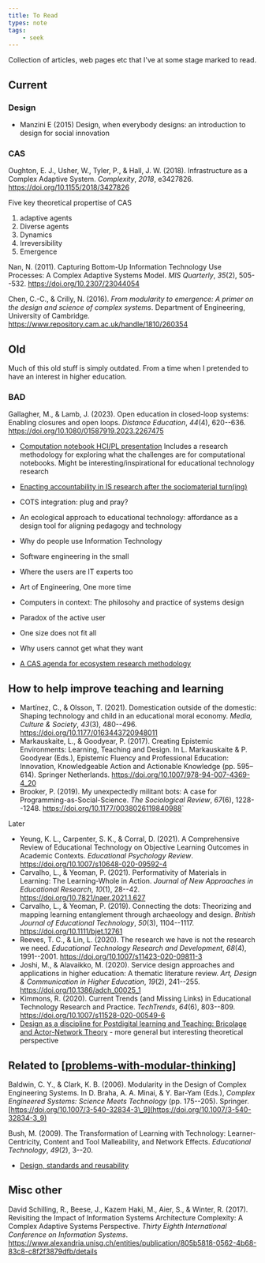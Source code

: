 ```yaml
---
title: To Read
types: note
tags:
    - seek
---
```




Collection of articles, web pages etc that I've at some stage marked to read.

## Current

### Design

- Manzini E (2015) Design, when everybody designs: an introduction to design for social innovation

### CAS

Oughton, E. J., Usher, W., Tyler, P., & Hall, J. W. (2018). Infrastructure as a Complex Adaptive System. *Complexity*, *2018*, e3427826. <https://doi.org/10.1155/2018/3427826>

  Five key theoretical propertise of CAS
  1. adaptive agents
  2. Diverse agents
  3. Dynamics
  4. Irreversibility
  5. Emergence

Nan, N. (2011). Capturing Bottom-Up Information Technology Use Processes: A Complex Adaptive Systems Model. *MIS Quarterly*, *35*(2), 505--532. <https://doi.org/10.2307/23044054>

Chen, C.-C., & Crilly, N. (2016). *From modularity to emergence: A primer on the design and science of complex systems*. Department of Engineering, University of Cambridge. <https://www.repository.cam.ac.uk/handle/1810/260354>


## Old

Much of this old stuff is simply outdated. From a time when I pretended to have an interest in higher education.

### BAD

Gallagher, M., & Lamb, J. (2023). Open education in closed-loop systems: Enabling closures and open loops. *Distance Education*, *44*(4), 620--636. <https://doi.org/10.1080/01587919.2023.2267475>

- [Computation notebook HCI/PL presentation](https://onedrive.live.com/view.aspx?resid=23A98B32CC5D3F92!164971&ithint=file%2cpptx&authkey=!AEJf_FUrs2QcomQ)
  Includes a research methodology for exploring what the challenges are for computational notebooks. Might be interesting/inspirational for educational technology research
- [Enacting accountability in IS research after the sociomaterial turn(ing)](https://aisel.aisnet.org/jais/vol21/iss4/10/) 
- COTS integration: plug and pray?
- An ecological approach to educational technology: affordance as a design tool for aligning pedagogy and technology
- Why do people use Information Technology
- Software engineering in the small
- Where the users are IT experts too
- Art of Engineering, One more time
- Computers in context: The philosohy and practice of systems design
- Paradox of the active user
- One size does not fit all
- Why users cannot get what they want

- [A CAS agenda for ecosystem research methodology](https://www-sciencedirect-com.libraryproxy.griffith.edu.au/science/article/pii/S0040162519305505)

## How to help improve teaching and learning

- Martínez, C., & Olsson, T. (2021). Domestication outside of the domestic: Shaping technology and child in an educational moral economy. *Media, Culture & Society*, *43*(3), 480--496\. <https://doi.org/10.1177/0163443720948011>
- Markauskaite, L., & Goodyear, P. (2017). Creating Epistemic Environments: Learning, Teaching and Design. In L. Markauskaite & P. Goodyear (Eds.), Epistemic Fluency and Professional Education: Innovation, Knowledgeable Action and Actionable Knowledge (pp. 595–614). Springer Netherlands. https://doi.org/10.1007/978-94-007-4369-4_20
- Brooker, P. (2019). My unexpectedly militant bots: A case for Programming-as-Social-Science. *The Sociological Review*, *67*(6), 1228--1248\. <https://doi.org/10.1177/0038026119840988>`

Later

- Yeung, K. L., Carpenter, S. K., & Corral, D. (2021). A Comprehensive Review of Educational Technology on Objective Learning Outcomes in Academic Contexts. *Educational Psychology Review*. <https://doi.org/10.1007/s10648-020-09592-4>
- Carvalho, L., & Yeoman, P. (2021). Performativity of Materials in Learning: The Learning-Whole in Action. *Journal of New Approaches in Educational Research*, *10*(1), 28--42\. <https://doi.org/10.7821/naer.2021.1.627>
- Carvalho, L., & Yeoman, P. (2019). Connecting the dots: Theorizing and mapping learning entanglement through archaeology and design. *British Journal of Educational Technology*, *50*(3), 1104--1117\. <https://doi.org/10.1111/bjet.12761>
- Reeves, T. C., & Lin, L. (2020). The research we have is not the research we need. *Educational Technology Research and Development*, *68*(4), 1991--2001\. <https://doi.org/10.1007/s11423-020-09811-3>
- Joshi, M., & Alavaikko, M. (2020). Service design approaches and applications in higher education: A thematic literature review. *Art, Design & Communication in Higher Education*, *19*(2), 241--255\. <https://doi.org/10.1386/adch_00025_1>
- Kimmons, R. (2020). Current Trends (and Missing Links) in Educational Technology Research and Practice. *TechTrends*, *64*(6), 803--809\. <https://doi.org/10.1007/s11528-020-00549-6>
- [Design as a discipline for Postdigital learning and Teaching: Bricolage and Actor-Network Theory](https://link-springer-com.libraryproxy.griffith.edu.au/article/10.1007/s42438-019-00036-z) - more general but interesting theoretical perspective

## Related to [[problems-with-modular-thinking]]

Baldwin, C. Y., & Clark, K. B. (2006). Modularity in the Design of Complex Engineering Systems. In D. Braha, A. A. Minai, & Y. Bar-Yam (Eds.), *Complex Engineered Systems: Science Meets Technology* (pp. 175--205). Springer. [https://doi.org/10.1007/3-540-32834-3\_9](https://doi.org/10.1007/3-540-32834-3_9)

Bush, M. (2009). The Transformation of Learning with Technology: Learner-Centricity, Content and Tool Malleability, and Network Effects. *Educational Technology*, *49*(2), 3--20.

- [Design, standards and reusability](http://www.downes.ca/cgi-bin/page.cgi?post=54)

## Misc other

David Schilling, R., Beese, J., Kazem Haki, M., Aier, S., & Winter, R. (2017). Revisiting the Impact of Information Systems Architecture Complexity: A Complex Adaptive Systems Perspective. *Thirty Eighth International Conference on Information Systems*. <https://www.alexandria.unisg.ch/entities/publication/805b5818-0562-4b68-83c8-c8f2f3879dfb/details>


[//begin]: # "Autogenerated link references for markdown compatibility"
[problems-with-modular-thinking]: ../sense/loose/problems-with-modular-thinking "Problems with Modular Thinking"
[//end]: # "Autogenerated link references"